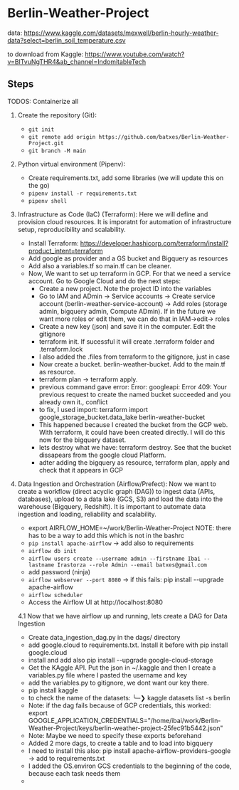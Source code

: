 # Berlin-Weather-Project

data: https://www.kaggle.com/datasets/mexwell/berlin-hourly-weather-data?select=berlin_soil_temperature.csv

to download from Kaggle: https://www.youtube.com/watch?v=BlTvuNgTHR4&ab_channel=IndomitableTech


## Steps

TODOS: Containerize all

1. Create the repository (Git):
    - `git init`
    - `git remote add origin https://github.com/batxes/Berlin-Weather-Project.git`
    - `git branch -M main`

2. Python virtual environment (Pipenv):
    - Create requirements.txt, add some libraries (we will update this on the go)
    - `pipenv install -r requirements.txt`
    - `pipenv shell`

3. Infrastructure as Code (IaC) (Terraform):
    Here we will define and provision cloud resources. It is imporatnt for automation of infrastructure setup, reproducibility and scalability.
    - Install Terraform: https://developer.hashicorp.com/terraform/install?product_intent=terraform
    - Add google as provider and a GS bucket and Bigquery as resources
    - Add also a variables.tf so main.tf can be cleaner.
    - Now, We want to set up terraform in GCP. For that we need a service account. Go to Google Cloud and do the next steps:
        - Create a new project. Note the project ID into the variables 
        - Go to IAM and ADmin -> Service accounts -> Create service account (berlin-weather-service-account) -> Add roles (storage admin, bigquery admin, Compute ADmin). If in the future we want more roles or edit them, we can do that in IAM->edit-> roles
        - Create a new key (json) and save it in the computer. Edit the gitignore
        - terraform init. If sucessful it will create .terraform folder and .terraform.lock
        - I also added the .files from terraform to the gitignore, just in case
        - Now create a bucket. berlin-weather-bucket. Add to the main.tf as resource.
        - terraform plan -> terraform apply.
        - previous command gave error: Error: googleapi: Error 409: Your previous request to create the named bucket succeeded and you already own it., conflict 
        -  to fix, I used import: terraform import google_storage_bucket.data_lake berlin-weather-bucket
        - This happened because I created the bucket from the GCP web. With terraform, it could have been created directly. I will do this now for the bigquery dataset.
        - lets destroy what we have: terraform destroy. See that the bucket dissapears from the google cloud Platform.
        - adter adding the bigquery as resource, terraform plan, apply and check that it appears in GCP
        
4. Data Ingestion and Orchestration (Airflow/Prefect): Now we want to create a workflow (direct acyclic graph (DAG)) to ingest data (APIs, databases), upload to a data lake (GCS, S3) and load the data into the warehouse (Bigquery, Redshift). It is important to automate data ingestion and loading, reliability and scalability.
    - export AIRFLOW_HOME=~/work/Berlin-Weather-Project  NOTE: there has to be a way to add this which is not in the bashrc
    - `pip install apache-airflow` -> add also to requirements
    - `airflow db init`
    - `airflow users create --username admin --firstname Ibai --lastname Irastorza --role Admin --email batxes@gmail.com`
    -  add password (ninja)
    - `airflow webserver --port 8080` -> if this fails: pip install --upgrade apache-airflow
    - `airflow scheduler`
    - Access the Airflow UI at http://localhost:8080
    
    4.1  Now that we have airflow up and running, lets create a DAG for Data Ingestion

    - Create data_ingestion_dag.py in the dags/ directory
    - add google.cloud to requirements.txt. Install it before with pip install google.cloud
    - install and add also pip install --upgrade google-cloud-storage
    - Get the KAggle API. Put the json in ~/.kaggle and then I create a variables.py file where I pasted the username and key
    - add the variables.py to gitignore, we dont want our key there.
    - pip install kaggle
    - to check the name of the datasets: ╰─❯ kaggle datasets list -s berlin                                                                                
    - Note: if the dag fails because of GCP credentials, this worked: export GOOGLE_APPLICATION_CREDENTIALS="/home/ibai/work/Berlin-Weather-Project/keys/berlin-weather-project-25fec91b5442.json"
    - Note: Maybe we need to specify these exports beforehand
    - Added 2 more dags, to create a table and to load into bigquery
    - I need to install this also: pip install apache-airflow-providers-google  -> add to requirements.txt   
    - I added the OS.environ GCS credentials to the beginning of the code, because each task needs them
    - 
    

